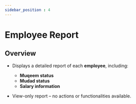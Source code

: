 ```yaml
---
sidebar_position : 4
---
```


# Employee Report

## Overview

  - Displays a detailed report of each **employee**, including:

    - **Muqeem status**
    - **Mudad status**
    - **Salary information**

  - View-only report – no actions or functionalities available.